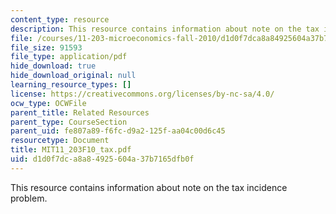 ```yaml
---
content_type: resource
description: This resource contains information about note on the tax incidence problem.
file: /courses/11-203-microeconomics-fall-2010/d1d0f7dca8a84925604a37b7165dfb0f_MIT11_203F10_tax.pdf
file_size: 91593
file_type: application/pdf
hide_download: true
hide_download_original: null
learning_resource_types: []
license: https://creativecommons.org/licenses/by-nc-sa/4.0/
ocw_type: OCWFile
parent_title: Related Resources
parent_type: CourseSection
parent_uid: fe807a89-f6fc-d9a2-125f-aa04c00d6c45
resourcetype: Document
title: MIT11_203F10_tax.pdf
uid: d1d0f7dc-a8a8-4925-604a-37b7165dfb0f
---
```

This resource contains information about note on the tax incidence problem.